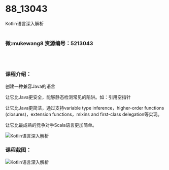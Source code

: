 # 88_13043
Kotlin语言深入解析
<br/></br>
<h3>微:mukewang8 资源编号：5213043</h3>
<br/></br>
<h3>课程介绍：</h3>
<p>创建一种兼容Java的语言</p>
<p>让它比Java更安全，能够静态检测常见的陷阱。如：引用空指针</p>
<p>让它比Java更简洁，通过支持variable type inference，higher-order functions (closures)，extension functions，mixins and first-class delegation等实现。</p>
<p>让它比最成熟的竞争对手Scala语言更加简单。</p>
<p><img src="https://www.ko996.com/wp-content/uploads/img/2020/05/2-76-300x197.png" alt="Kotlin语言深入解析"></p>
<div class="info-desc">
<h3>课程截图：</h3>
<p><img src="https://www.ko996.com/wp-content/uploads/img/2020/05/1-82.png" alt="Kotlin语言深入解析"></p>


			
</div>
